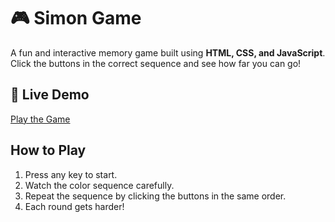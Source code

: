 # 🎮 Simon Game  

A fun and interactive memory game built using **HTML, CSS, and JavaScript**. Click the buttons in the correct sequence and see how far you can go!  

## 🚀 Live Demo  
[Play the Game](https://tharun2104.github.io/simon-game/)  

## How to Play  
1. Press any key to start.  
2. Watch the color sequence carefully.  
3. Repeat the sequence by clicking the buttons in the same order.  
4. Each round gets harder!  

